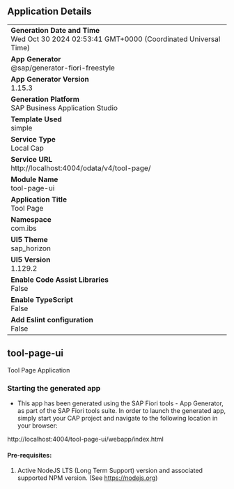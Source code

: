 ## Application Details
|               |
| ------------- |
|**Generation Date and Time**<br>Wed Oct 30 2024 02:53:41 GMT+0000 (Coordinated Universal Time)|
|**App Generator**<br>@sap/generator-fiori-freestyle|
|**App Generator Version**<br>1.15.3|
|**Generation Platform**<br>SAP Business Application Studio|
|**Template Used**<br>simple|
|**Service Type**<br>Local Cap|
|**Service URL**<br>http://localhost:4004/odata/v4/tool-page/|
|**Module Name**<br>tool-page-ui|
|**Application Title**<br>Tool Page|
|**Namespace**<br>com.ibs|
|**UI5 Theme**<br>sap_horizon|
|**UI5 Version**<br>1.129.2|
|**Enable Code Assist Libraries**<br>False|
|**Enable TypeScript**<br>False|
|**Add Eslint configuration**<br>False|

## tool-page-ui

Tool Page Application

### Starting the generated app

-   This app has been generated using the SAP Fiori tools - App Generator, as part of the SAP Fiori tools suite.  In order to launch the generated app, simply start your CAP project and navigate to the following location in your browser:

http://localhost:4004/tool-page-ui/webapp/index.html

#### Pre-requisites:

1. Active NodeJS LTS (Long Term Support) version and associated supported NPM version.  (See https://nodejs.org)


